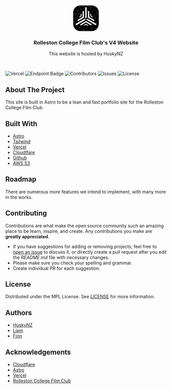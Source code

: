<br/>
<p align="center">
  <a href="https://github.com/rollestoncollege/Webv4">
    <img src="https://raw.githubusercontent.com/rollestoncollege/logos/main/logos/dark/logo128.png" alt="Logo" width="80" height="80">
  </a>

  <h3 align="center">Rolleston College Film Club's V4 Website</h3>
  <p align="center">This website is hosted by HuskyNZ</p>
  <br>

  
</p>

![Vercel](https://therealsujitk-vercel-badge.vercel.app/?app=rolleston-college-film-club-website) ![Endpoint Badge](https://img.shields.io/endpoint?url=https%3A%2F%2Fcloudflare-pages-badges.hunz.workers.dev%2F%3FprojectName%3Dwebv4) ![Contributors](https://img.shields.io/github/contributors/rollestoncollege/Webv4?color=dark-green) ![Issues](https://img.shields.io/github/issues/rollestoncollege/Webv4) ![License](https://img.shields.io/github/license/rollestoncollege/Webv4) 

## About The Project

This site is built in Astro to be a lean and fast portfolio site for the Rolleston College Film Club
## Built With

* [Astro](https://astro.build/)
* [Tailwind](https://tailwindcss.com/)
* [Vercel](https://vercel.com/)
* [Cloudlfare](https://www.cloudflare.com/)
* [Github](https://github.com/)
* [AWS S3](https://aws.amazon.com/pm/serv-s3/?trk=fecf68c9-3874-4ae2-a7ed-72b6d19c8034&sc_channel=ps&ef_id=CjwKCAjwvrOpBhBdEiwAR58-3FbmEoc9WO3VvEhYRulAUtiFBDXD4lbbttnShl7keIsckyEgHoARrxoCU2kQAvD_BwE:G:s&s_kwcid=AL!4422!3!536452728638!e!!g!!aws%20s3!11204620052!112938567994)

## Roadmap

There are numerous more features we intend to implement, with many more in the works.

## Contributing

Contributions are what make the open source community such an amazing place to be learn, inspire, and create. Any contributions you make are **greatly appreciated**.
* If you have suggestions for adding or removing projects, feel free to [open an issue](https://github.com/rollestoncollege/Webv4/issues/new) to discuss it, or directly create a pull request after you edit the *README.md* file with necessary changes.
* Please make sure you check your spelling and grammar.
* Create individual PR for each suggestion.
## License

Distributed under the MPL License. See [LICENSE](https://github.com/rollestoncollege/webv4/blob/master/LICENSE) for more information.

## Authors


* [HuskyNZ](https://www.husky.nz)
* [Liam](https://liamsherwin.tech)
* [Finn](https://finn.nz)



## Acknowledgements
* [Cloudflare](https://cloudflare.com)
* [Astro](https://astro.build)
* [Vercel](https://vercel.com)
* [Rolleston College Film  Club](https://filmclub.tech)


